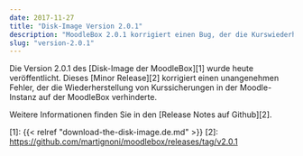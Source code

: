 ```yaml
---
date: 2017-11-27
title: "Disk-Image Version 2.0.1"
description: "MoodleBox 2.0.1 korrigiert einen Bug, der die Kurswiederherstellung auf der MoodleBox verhinderte."
slug: "version-2.0.1"
---
```

Die Version 2.0.1 des [Disk-Image der MoodleBox][1] wurde heute veröffentlicht. Dieses [Minor Release][2] korrigiert einen unangenehmen Fehler, der die Wiederherstellung von Kurssicherungen in der Moodle-Instanz auf der MoodleBox verhinderte.

Weitere Informationen finden Sie in den [Release Notes auf Github][2].

 [1]: {{< relref "download-the-disk-image.de.md" >}}
 [2]: https://github.com/martignoni/moodlebox/releases/tag/v2.0.1
